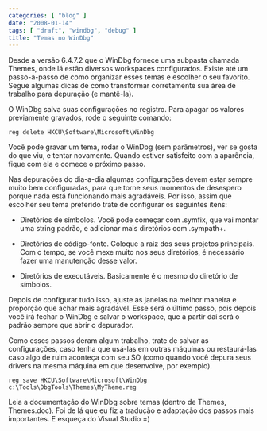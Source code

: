 ```yaml
---
categories: [ "blog" ]
date: "2008-01-14"
tags: [ "draft", "windbg", "debug" ]
title: "Temas no WinDbg"
---
```

Desde a versão 6.4.7.2 que o WinDbg fornece uma subpasta chamada
Themes, onde lá estão diversos workspaces configurados. Existe
até um passo-a-passo de como organizar esses temas e escolher o seu
favorito. Segue algumas dicas de como transformar corretamente sua área
de trabalho para depuração (e mantê-la).

O WinDbg salva suas configurações no registro. Para apagar os valores
previamente gravados, rode o seguinte comando:

    
    reg delete HKCU\Software\Microsoft\WinDbg

Você pode gravar um tema, rodar o WinDbg (sem parâmetros), ver se
gosta do que viu, e tentar novamente. Quando estiver satisfeito com a
aparência, fique com ela e comece o próximo passo.

Nas depurações do dia-a-dia algumas configurações devem estar sempre
muito bem configuradas, para que torne seus momentos de desespero porque
nada está funcionando mais agradáveis. Por isso, assim que escolher
seu tema preferido trate de configurar os seguintes itens:

	
  * Diretórios de símbolos. Você pode começar com .symfix, que vai
  montar uma string padrão, e adicionar mais diretórios com .sympath+.

	
  * Diretórios de código-fonte. Coloque a raiz dos seus projetos
  principais. Com o tempo, se você mexe muito nos seus diretórios,
  é necessário fazer uma manutenção desse valor.

	
  * Diretórios de executáveis. Basicamente é o mesmo do diretório
  de símbolos.

Depois de configurar tudo isso, ajuste as janelas na melhor maneira e
proporção que achar mais agradável. Esse será o último passo, pois
depois você irá fechar o WinDbg e salvar o workspace, que a partir
daí será o padrão sempre que abrir o depurador.



Como esses passos deram algum trabalho, trate de salvar as
configurações, caso tenha que usá-las em outras máquinas ou
restaurá-las caso algo de ruim aconteça com seu SO (como quando você
depura seus drivers na mesma máquina em que desenvolve, por exemplo).

    
    reg save HKCU\Software\Microsoft\WinDbg
    c:\Tools\DbgTools\Themes\MyTheme.reg

Leia a documentação do WinDbg sobre temas (dentro de Themes,
Themes.doc). Foi de lá que eu fiz a tradução e adaptação dos passos
mais importantes. E esqueça do Visual Studio =)
